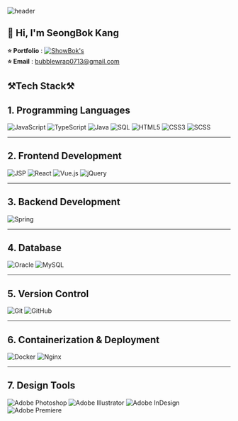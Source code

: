 ![header](https://capsule-render.vercel.app/api?type=waving&height=200&color=0:34D399,50:10B981,100:3B82F6&text=Welcome%20to%20Leo's%20github.&section=header&textBg=false&fontColor=ffffff&fontSize=32&fontAlign=50&animation=fadeIn&stroke=fffff&strokeWidth=1&fontAlignY=41)

## 👋 Hi, I'm SeongBok Kang
<Strong>⭐ Portfolio</Strong> : <a href="http://portfolio.showboks.duckdns.org" target="_blank">
  <img src="https://img.shields.io/badge/ShowBok's-4CAF50?style=flat&logo=github&logoColor=white" alt="ShowBok's">
</a><br>
<Strong>⭐ Email</Strong> : bubblewrap0713@gmail.com<br>


## ⚒️Tech Stack⚒️
## 1. Programming Languages 
![JavaScript](https://img.shields.io/badge/JavaScript-F7DF1E?style=flat&logo=javascript&logoColor=black) ![TypeScript](https://img.shields.io/badge/TypeScript-007ACC?style=flat&logo=typescript&logoColor=white) ![Java](https://img.shields.io/badge/Java-007396?style=flat&logo=java&logoColor=white) ![SQL](https://img.shields.io/badge/SQL-CC2927?style=flat&logo=microsoft-sql-server&logoColor=white) ![HTML5](https://img.shields.io/badge/HTML5-E34F26?style=flat&logo=html5&logoColor=white) ![CSS3](https://img.shields.io/badge/CSS3-1572B6?style=flat&logo=css3&logoColor=white) ![SCSS](https://img.shields.io/badge/SCSS-CC6699?style=flat&logo=sass&logoColor=white)

---

## 2. Frontend Development
![JSP](https://img.shields.io/badge/JSP-007396?style=flat&logo=java&logoColor=white) ![React](https://img.shields.io/badge/React-61DAFB?style=flat&logo=react&logoColor=black) ![Vue.js](https://img.shields.io/badge/Vue.js-4FC08D?style=flat&logo=vue.js&logoColor=white) ![jQuery](https://img.shields.io/badge/jQuery-0769AD?style=flat&logo=jquery&logoColor=white)

---

## 3. Backend Development
![Spring](https://img.shields.io/badge/Spring-6DB33F?style=flat&logo=spring&logoColor=white)

---

## 4. Database
![Oracle](https://img.shields.io/badge/Oracle-F80000?style=flat&logo=oracle&logoColor=white) ![MySQL](https://img.shields.io/badge/MySQL-4479A1?style=flat&logo=mysql&logoColor=white)

---

## 5. Version Control
![Git](https://img.shields.io/badge/Git-F05032?style=flat&logo=git&logoColor=white) ![GitHub](https://img.shields.io/badge/GitHub-181717?style=flat&logo=github&logoColor=white)

---

## 6. Containerization & Deployment
![Docker](https://img.shields.io/badge/Docker-2496ED?style=flat&logo=docker&logoColor=white) ![Nginx](https://img.shields.io/badge/Nginx-009639?style=flat&logo=nginx&logoColor=white)

---

## 7. Design Tools
![Adobe Photoshop](https://img.shields.io/badge/Adobe%20Photoshop-31A8FF?style=flat&logo=adobe-photoshop&logoColor=white) ![Adobe Illustrator](https://img.shields.io/badge/Adobe%20Illustrator-FF9A00?style=flat&logo=adobe-illustrator&logoColor=white) ![Adobe InDesign](https://img.shields.io/badge/Adobe%20InDesign-FF3366?style=flat&logo=adobe-indesign&logoColor=white) ![Adobe Premiere](https://img.shields.io/badge/Adobe%20Premiere-9999FF?style=flat&logo=adobe-premiere-pro&logoColor=white)
